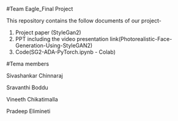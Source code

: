 #Team Eagle_Final Project

This repository contains the follow documents of our project-
1. Project paper (StyleGan2)
2. PPT including the video presentation link(Photorealistic-Face-Generation-Using-StyleGAN2)
3. Code(SG2-ADA-PyTorch.ipynb - Colab)

#Tema members

Sivashankar Chinnaraj 

Sravanthi Boddu 

Vineeth Chikatimalla 

Pradeep Elimineti 
